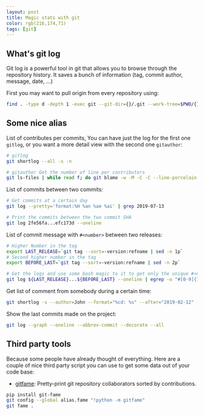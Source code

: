 ```yaml
---
layout: post
title: Magic stats with git
color: rgb(216,174,71)
tags: [git]
---
```


## What's git log

Git log is a powerful tool in git that allows you to browse through the repository history.
It saves a bunch of information (tag, commit author, message, date, ...)

First you may want to pull origin from every repository using:
```bash
find . -type d -depth 1 -exec git --git-dir={}/.git --work-tree=$PWD/{} pull origin master \;
```

## Some nice alias

List of contributes per commits, 
You can have just the log for the first one `gitlog`, or you want a more detail view with the second one `gitauthor`:

```bash
# gitlog
git shortlog --all -s -n

# gitauthor Get the number of line per contributors
git ls-files | while read f; do git blame -w -M -C -C --line-porcelain "$f" | grep -I '^author '; done | sort -f | uniq -ic | sort -n
```

List of commits between two commits:

```bash
# Get commits at a certain day
git log --pretty='format:%H %an %ae %ai' | grep 2019-07-13  

# Print the commits between the two commit SHA
git log 2fe56fa...efc173d --oneline
```

List of commit message with `#<number>` between two releases:

```bash
# Higher Number in the tag
export LAST_RELEASE=`git tag --sort=-version:refname | sed -n 1p` 
# Second higher number in the tag
export BEFORE_LAST=`git tag --sort=-version:refname | sed -n 2p`  

# Get the logs and use some bash magic to it to get only the unique #<number> worked on. 
git log ${LAST_RELEASE}...${BEFORE_LAST} --oneline | egrep -o "#[0-9]{1,}" | sort | uniq -c | awk '{$1="";print}' | sed 's/^.//'
```

Get list of comment from somebody during a certain time:

```bash
git shortlog -s --author=John --format="%cd: %s" --after="2019-02-12" --before="2019-04-14"
```

Show the last commits made on the project:

```bash
git log --graph --oneline --abbrev-commit --decorate --all
```

## Third party tools

Because some people have already thought of everything.
Here are a couple of nice third party script you can use to get some data out of your code base:

  - [gitfame](https://pypi.org/project/git-fame/): Pretty-print git repository collaborators sorted by contributions.
  
```bash
pip install git-fame
git config --global alias.fame "!python -m gitfame"
git fame .
```
